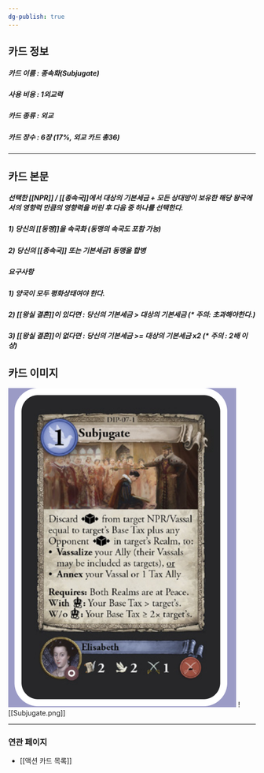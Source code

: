 ```yaml
---
dg-publish: true
---
```

## 카드 정보
##### 카드 이름 : 종속화(Subjugate)
##### 사용 비용 : 1외교력
##### 카드 종류 : 외교
##### 카드 장수 : 6장 (17%, 외교 카드 총36)
---
## 카드 본문
##### 선택한 [[NPR]] / [[종속국]]에서 대상의 *기본세금* + *모든 상대방이 보유한 해당 왕국에서의 영향력*  만큼의 영향력을 버린 후 다음 중 하나를 선택한다.
##### 1) 당신의 [[동맹]]을 *속국화* (동맹의 속국도 포함 가능)
##### 2) 당신의 [[종속국]] 또는 기본세금1 동맹을 *합병*
##### *요구사항* 
##### 1) 양국이 모두 *평화상태*여야 한다.
##### 2) [[왕실 결혼]]이 있다면 : 당신의 기본세금 > 대상의 기본세금 (* 주의: *초과*해야한다.)
##### 3) [[왕실 결혼]]이 없다면 : 당신의 기본세금 >= 대상의 기본세금 x2 (* 주의 : 2배 *이상*)
## 카드 이미지
<img src="\Assets\Subjugate.png"/>
![[Subjugate.png]]

--- 

### 연관 페이지
- [[액션 카드 목록]]
